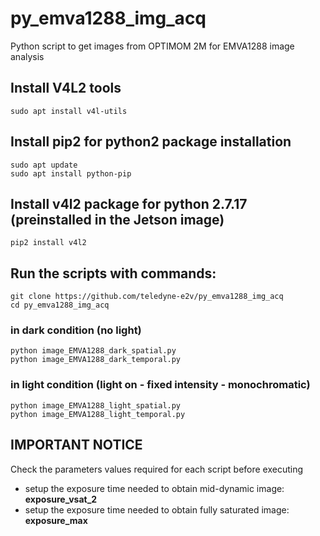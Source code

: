 # py_emva1288_img_acq
Python script to get images from OPTIMOM 2M for EMVA1288 image analysis

## Install V4L2 tools
```
sudo apt install v4l-utils
```

## Install pip2 for python2 package installation
```
sudo apt update
sudo apt install python-pip
```

## Install v4l2 package for python 2.7.17 (preinstalled in the Jetson image)
```
pip2 install v4l2
```

## Run the scripts with commands:
```
git clone https://github.com/teledyne-e2v/py_emva1288_img_acq
cd py_emva1288_img_acq 
```

### in dark condition (no light)
```
python image_EMVA1288_dark_spatial.py
python image_EMVA1288_dark_temporal.py
```

### in light condition (light on - fixed intensity - monochromatic)
```
python image_EMVA1288_light_spatial.py
python image_EMVA1288_light_temporal.py
```

## IMPORTANT NOTICE
Check the parameters values required for each script before executing
* setup the exposure time needed to obtain mid-dynamic image: **exposure_vsat_2**
* setup the exposure time needed to obtain fully saturated image: **exposure_max**


